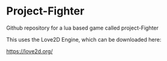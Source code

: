 # Project-Fighter
Github repository for a lua based game called project-Fighter

This uses the Love2D Engine, which can be downloaded here:

https://love2d.org/
